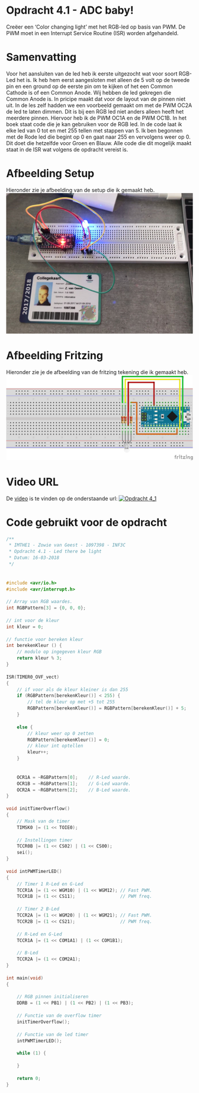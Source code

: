 # Opdracht 4.1 - ADC baby!

Creëer een ‘Color changing light’ met het RGB-led op basis van PWM. De PWM moet in een Interrupt Service Routine (ISR) worden afgehandeld.

# Samenvatting

Voor het aansluiten van de led heb ik eerste uitgezocht wat voor soort RGB- Led het is. Ik heb hem eerst aangesloten met alleen de 5 volt op de tweede pin en een ground op de eerste pin om te kijken of het een Common Cathode is of een Common Anode. Wij hebben de led gekregen die Common Anode is. In pricipe maakt dat voor de layout van de pinnen niet uit. 
In de les zelf hadden we een voorbeeld gemaakt om met de PWM OC2A de led te laten dimmen. Dit is bij een RGB led niet anders alleen heeft het meerdere pinnen. Hiervoor heb ik de PWM OC1A en de PWM OC1B. In het boek staat code die je kan gebruiken voor de RGB led.
In de code laat ik elke led van 0 tot en met 255 tellen met stappen van 5. Ik ben begonnen met de Rode led die begint op 0 en gaat naar 255 en vervolgens weer op 0. Dit doet die hetzelfde voor Groen en Blauw. Alle code die dit mogelijk maakt staat in de ISR wat volgens de opdracht vereist is. 

# Afbeelding Setup

Hieronder zie je afbeelding van de setup die ik gemaakt heb.
[![Opdracht 4.1 - Setup](https://github.com/zowie93/IMTHE1/blob/master/opdrachten/opdracht_4_1/assets/img/opdracht4_1_setup.JPG?raw=true)](https://github.com/zowie93/IMTHE1/blob/master/opdrachten/opdracht_4_1/assets/img/opdracht4_1_setup.JPG?raw=true)

# Afbeelding Fritzing

Hieronder zie je de afbeelding van de fritzing tekening die ik gemaakt heb.
[![Opdracht 4.1 - Fritzing](https://github.com/zowie93/IMTHE1/blob/master/opdrachten/opdracht_4_1/assets/img/opdracht4_1_fritzing_bb.png?raw=true)](https://github.com/zowie93/IMTHE1/blob/master/opdrachten/opdracht_4_1/assets/img/opdracht4_1_fritzing_bb.png?raw=true)

# Video URL

De [video][video] is te vinden op de onderstaande url:
[![Opdracht 4_1](https://img.youtube.com/vi/l-dhi2N9c1I/maxresdefault.jpg)](https://youtu.be/l-dhi2N9c1I)

# Code gebruikt voor de opdracht

```c
/**
 * IMTHE1 - Zowie van Geest - 1097398 - INF3C
 * Opdracht 4.1 - Led there be light
 * Datum: 16-03-2018
 */


#include <avr/io.h>
#include <avr/interrupt.h>

// Array van RGB waardes.
int RGBPattern[3] = {0, 0, 0};

// int voor de kleur
int kleur = 0;

// functie voor bereken kleur
int berekenKleur () {
    // modulo op ingegeven kleur RGB
    return kleur % 3;
}

ISR(TIMER0_OVF_vect)
{
    // if voor als de kleur kleiner is dan 255
    if (RGBPattern[berekenKleur()] < 255) {
        // tel de kleur op met +5 tot 255
        RGBPattern[berekenKleur()] = RGBPattern[berekenKleur()] + 5;
    }

    else {
        // kleur weer op 0 zetten
        RGBPattern[berekenKleur()] = 0;
        // kleur int optellen 
        kleur++;
    }


    OCR1A = ~RGBPattern[0];    // R-Led waarde.
    OCR1B = ~RGBPattern[1];    // G-Led waarde.
    OCR2A = ~RGBPattern[2];    // B-Led waarde.
}

void initTimerOverflow()
{
    // Mask van de timer
    TIMSK0 |= (1 << TOIE0);

    // Instellingen timer
    TCCR0B |= (1 << CS02) | (1 << CS00);
    sei();
}

void intPWMTimerLED()
{
    // Timer 1 R-Led en G-Led
    TCCR1A |= (1 << WGM10) | (1 << WGM12); // Fast PWM.
    TCCR1B |= (1 << CS11);                 // PWM freq.

    // Timer 2 B-Led
    TCCR2A |= (1 << WGM20) | (1 << WGM21); // Fast PWM.
    TCCR2B |= (1 << CS21);                 // PWM freq.

    // R-Led en G-Led
    TCCR1A |= (1 << COM1A1) | (1 << COM1B1);

    // B-Led
    TCCR2A |= (1 << COM2A1);
}

int main(void)
{

    // RGB pinnen initialiseren
    DDRB = (1 << PB1) | (1 << PB2) | (1 << PB3);

    // Functie van de overflow timer
    initTimerOverflow();

    // Functie van de led timer
    intPWMTimerLED();

    while (1) {
        
    }

    return 0;
}
```

[video]: https://youtu.be/l-dhi2N9c1I